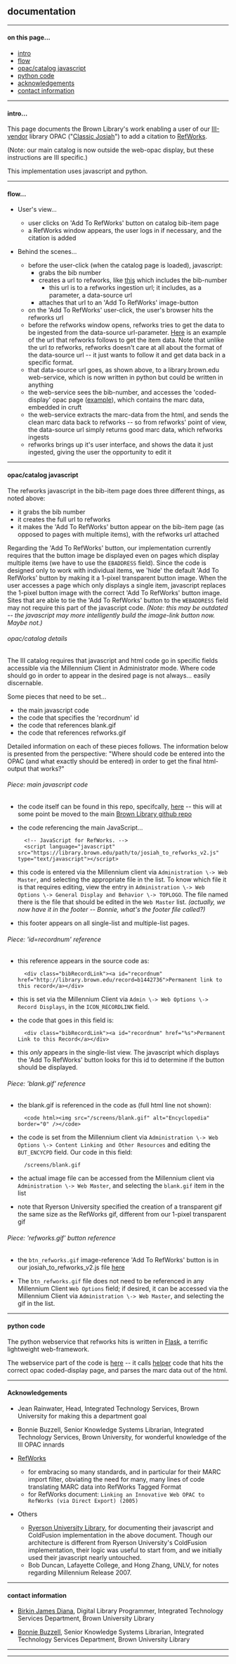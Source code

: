 ## documentation

---

#### on this page...

* [intro](#intro)
* [flow](#flow)
* [opac/catalog javascript](#opac_cat_js)
* [python code](#python_code)
* [acknowledgements](#acknowledgements)
* [contact information](#contact_info)

---

#### intro...

This page documents the Brown Library's work enabling a user of our [III-vendor](http://www.iii.com) library OPAC ("[Classic Josiah](http://josiah.brown.edu)") to add a citation to [RefWorks](http://refworks.com).

(Note: our main catalog is now outside the web-opac display, but these instructions are III specific.)

This implementation uses javascript and python.

---


#### flow...

- User's view...
    - user clicks on 'Add To RefWorks' button on catalog bib-item page
    - a RefWorks window appears, the user logs in if necessary, and the citation is added

- Behind the scenes...
    - before the user-click (when the catalog page is loaded), javascript:
        - grabs the bib number
        - creates a url to refworks, like [this](http://www.refworks.com/express/ExpressImport.asp?vendor=Marc%20Format&url=http%3A%2F%2Flibrary.brown.edu%2Faddto_refworks%2Fv2%2Fmarc%2Fb4069600%2F) which includes the bib-number
            - this url is to a refworks ingestion url; it includes, as a parameter, a data-source url
        - attaches that url to an 'Add To RefWorks' image-button
    - on the 'Add To RefWorks' user-click, the user's browser hits the refworks url
    - before the refworks window opens, refworks tries to get the data to be ingested from the data-source url-parameter. [Here](http://library.brown.edu/addto_refworks/v2/marc/b4069600/) is an example of the url that refworks follows to get the item data. Note that unlike the url _to_ refworks, refworks doesn't care at all about the format of the data-source url -- it just wants to follow it and get data back in a specific format.
    - that data-source url goes, as shown above, to a library.brown.edu web-service, which is now written in python but could be written in anything
    - the web-service sees the bib-number, and accesses the 'coded-display' opac page ([example](http://josiah.brown.edu/search~S7?/.b4069600/.b4069600/1%2C1%2C1%2CB/marc~b4069600)), which contains the marc data, embedded in cruft
    - the web-service extracts the marc-data from the html, and sends the clean marc data back to refworks -- so from refworks' point of view, the data-source url simply returns good marc data, which refworks ingests
    - refworks brings up it's user interface, and shows the data it just ingested, giving the user the opportunity to edit it

---


#### <a id="opac_cat_js"></a>opac/catalog javascript

The refworks javascript in the bib-item page does three different things, as noted above:
- it grabs the bib number
- it creates the full url to refworks
- it makes the 'Add To RefWorks' button appear on the bib-item page (as opposed to pages with multiple items), with the refworks url attached

Regarding the 'Add To RefWorks' button, our implementation currently requires that the button image be displayed even on pages which display multiple items (we have to use the `EBADDRESS` field). Since the code is designed only to work with individual items, we 'hide' the default 'Add To RefWorks' button by making it a 1-pixel transparent button image. When the user accesses a page which only displays a single item,  javascript replaces the 1-pixel button image with the correct 'Add To RefWorks' button image. Sites that are able to tie the 'Add To RefWorks' button to the `WEBADDRESS` field may not require this part of the javascript code. _(Note: this may be outdated -- the javascript may more intelligently build the image-link button now. Maybe not.)_

###### opac/catalog details

The III catalog requires that javascript and html code go in specific fields accessible via the Millennium Client in Administrator mode. Where code should go in order to appear in the desired page is not always... easily discernable.

Some pieces that need to be set...
- the main javascript code
- the code that specifies the 'recordnum' id
- the code that references blank.gif
- the code that references refworks.gif

Detailed information on each of these pieces follows. The information below is presented from the perspective: "Where should code be entered into the OPAC (and what exactly should be entered) in order to get the final html-output that works?"

###### Piece: main javascript code

- the code itself can be found in this repo, specifcally, [here](https://github.com/birkin/addto_refworks/blob/master/utils/josiah_to_refworks_v2.js) -- this will at some point be moved to the main [Brown Library github repo](https://github.com/Brown-University-Library)

- the code referencing the main JavaScript...

        <!-- JavaScript for RefWorks. -->
        <script language="javascript" src="https://library.brown.edu/path/to/josiah_to_refworks_v2.js" type="text/javascript"></script>

- this code is entered via the Millennium client via `Administration \-> Web Master`, and selecting the appropriate file in the list. To know which file it is that requires editing, view the entry in `Administration \-> Web Options \-> General Display and Behavior \-> TOPLOGO`. The file named there is the file that should be edited in the `Web Master` list. _(actually, we now have it in the footer -- Bonnie, what's the footer file called?)_

- this footer appears on all single-list and multiple-list pages.

###### Piece: 'id=recordnum' reference

- this reference appears in the source code as:

        <div class="bibRecordLink"><a id="recordnum" href="http://library.brown.edu/record=b1442736">Permanent link to this record</a></div>

- this is set via the Millennium Client via `Admin \-> Web Options \-> Record Displays`, in the `ICON_RECORDLINK` field.

- the code that goes in this field is:

        <div class="bibRecordLink"><a id="recordnum" href="%s">Permanent Link to this Record</a></div>

- this _only_ appears in the single-list view. The javascript which displays the 'Add To RefWorks' button looks for this id to determine if the button should be displayed.

###### Piece: 'blank.gif' reference

- the blank.gif is referenced in the code as (full html line not shown):

        <code html><img src="/screens/blank.gif" alt="Encyclopedia" border="0" /></code>

- the code is set from the Millennium client via `Administration \-> Web Options \-> Content Linking and Other Resources` and editing the `BUT_ENCYCPD` field. Our code in this field:

        /screens/blank.gif

- the actual image file can be accessed from the Millennium client via `Administration \-> Web Master`, and selecting the `blank.gif` item in the list

- note that Ryerson University specified the creation of a transparent gif the same size as the RefWorks gif, different from our 1-pixel transparent gif

###### Piece: 'refworks.gif' button reference

- the `btn_refworks.gif` image-reference 'Add To RefWorks' button is in our josiah_to_refworks_v2.js file [here](https://github.com/birkin/addto_refworks/blob/f55b00da997f3972bdce3f19ed296376db994383/utils/josiah_to_refworks_v2.js#L66)

- The `btn_refworks.gif` file does not need to be referenced in any Millennium Client `Web Options` field; if desired, it can be accessed via the Millennium Client via `Administration \-> Web Master`, and selecting the gif in the list.

---

#### <a id="python_code"></a>python code

The python webservice that refworks hits is written in [Flask](http://flask.pocoo.org), a terrific lightweight web-framework.

The webservice part of the code is [here](https://github.com/birkin/addto_refworks/blob/f55b00da997f3972bdce3f19ed296376db994383/refworks_app.py#L28) -- it calls [helper](https://github.com/birkin/addto_refworks/blob/f55b00da997f3972bdce3f19ed296376db994383/utils/app_helper.py) code that hits the correct opac coded-display page, and parses the marc data out of the html.

---

#### Acknowledgements

- Jean Rainwater, Head, Integrated Technology Services, Brown University for making this a department goal

- Bonnie Buzzell, Senior Knowledge Systems Librarian, Integrated Technology Services, Brown University, for wonderful knowledge of the III OPAC innards

- [RefWorks](http://refworks.com)
    - for embracing so many standards, and in particular for their MARC import filter, obviating the need for many, many lines of code translating MARC data into RefWorks Tagged Format
    - for RefWorks document: `Linking an Innovative Web OPAC to RefWorks (via Direct Export) (2005)`

- Others
    - [Ryerson University Library](http://innopac.lib.ryerson.ca/), for documenting their javascript and ColdFusion implementation in the above document. Though our architecture is different from Ryerson University's ColdFusion implementation, their logic was useful to start from, and we initially used their javascript nearly untouched.
    - Bob Duncan, Lafayette College, and Hong Zhang, UNLV, for notes regarding Millennium Release 2007.

---

#### <a id="contact_info"></a>contact information

- [Birkin James Diana](mailto:birkin_diana@brown.edu), Digital Library Programmer, Integrated Technology Services Department, Brown University Library

- [Bonnie Buzzell](mailto:bonnie_buzzell@brown.edu), Senior Knowledge Systems Librarian, Integrated Technology Services Department, Brown University Library

---

---
